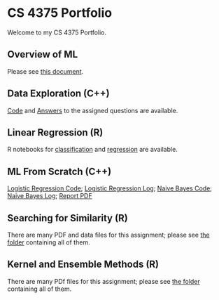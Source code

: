 # CS 4375 Portfolio

Welcome to my CS 4375 Portfolio.

## Overview of ML

Please see [this document](assignment1/assignment1.pdf).

## Data Exploration (C++)

[Code](assignment2/DataExploration-code.cpp) and [Answers](assignment2/DataExploration-answers.md) to the assigned questions are available.

## Linear Regression (R)

R notebooks for [classification](assignment3/Classification.pdf) and [regression](assignment3/Regression.pdf) are available.

## ML From Scratch (C++)

[Logistic Regression Code](assignment4/LogisticRegressionTitanic.cpp); [Logistic Regression Log](assignment4/LogisticRegressionTitanic-log.txt); [Naive Bayes Code](assignment4/NaiveBayesTitanic.cpp); [Naive Bayes Log](assignment4/NaiveBayesTitanic-log.txt); [Report PDF](assignment4/ML_Algorithms_from_Scratch.pdf)

## Searching for Similarity (R)

There are many PDF and data files for this assignment; please see [the folder](https://github.com/gh-ml-class/cs-4375/tree/main/assignment5) containing all of them.

## Kernel and Ensemble Methods (R)

There are many PDf files for this assignment; please see [the folder](https://github.com/gh-ml-class/cs-4375/tree/main/assignment6) containing all of them.